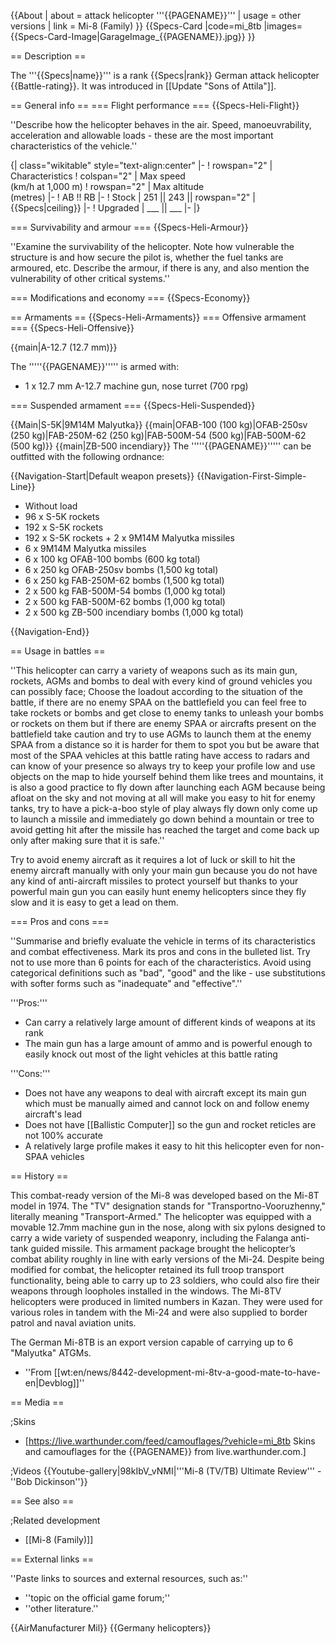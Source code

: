 {{About
| about = attack helicopter '''{{PAGENAME}}'''
| usage = other versions
| link = Mi-8 (Family)
}}
{{Specs-Card
|code=mi_8tb
|images={{Specs-Card-Image|GarageImage_{{PAGENAME}}.jpg}}
}}

== Description ==
<!-- ''In the description, the first part should be about the history of and the creation and combat usage of the helicopter, as well as its key features. In the second part, tell the reader about the helicopter in the game. Insert a screenshot of the vehicle, so that if the novice player does not remember the vehicle by name, he will immediately understand what kind of vehicle the article is talking about.'' -->
The '''{{Specs|name}}''' is a rank {{Specs|rank}} German attack helicopter {{Battle-rating}}. It was introduced in [[Update "Sons of Attila"]].

== General info ==
=== Flight performance ===
{{Specs-Heli-Flight}}
<!-- ''Describe how the helicopter behaves in the air. Speed, manoeuvrability, acceleration and allowable loads - these are the most important characteristics of the vehicle.'' -->
''Describe how the helicopter behaves in the air. Speed, manoeuvrability, acceleration and allowable loads - these are the most important characteristics of the vehicle.''

{| class="wikitable" style="text-align:center"
|-
! rowspan="2" | Characteristics
! colspan="2" | Max speed<br>(km/h at 1,000 m)
! rowspan="2" | Max altitude<br>(metres)
|-
! AB !! RB
|-
! Stock
| 251 || 243 || rowspan="2" | {{Specs|ceiling}}
|-
! Upgraded
| ___ || ___
|-
|}

=== Survivability and armour ===
{{Specs-Heli-Armour}}
<!-- ''Examine the survivability of the helicopter. Note how vulnerable the structure is and how secure the pilot is, whether the fuel tanks are armoured, etc. Describe the armour, if there is any, and also mention the vulnerability of other critical systems.'' -->
''Examine the survivability of the helicopter. Note how vulnerable the structure is and how secure the pilot is, whether the fuel tanks are armoured, etc. Describe the armour, if there is any, and also mention the vulnerability of other critical systems.''

=== Modifications and economy ===
{{Specs-Economy}}

== Armaments ==
{{Specs-Heli-Armaments}}
=== Offensive armament ===
{{Specs-Heli-Offensive}}
<!-- ''Describe the offensive armament of the helicopter, if any. Describe how effective the cannons and machine guns are in battle, and also what ammunition belts or drums are better to use. If there is no offensive weaponry, delete this subsection.'' -->
{{main|A-12.7 (12.7 mm)}}

The '''''{{PAGENAME}}''''' is armed with:

* 1 x 12.7 mm A-12.7 machine gun, nose turret (700 rpg)

=== Suspended armament ===
{{Specs-Heli-Suspended}}
<!-- ''Describe the helicopter's suspended armament: additional cannons under the winglets, any bombs, and rockets. Since any helicopter is essentially only a platform for suspended weaponry, this section is significant and deserves your special attention. If there is no suspended weaponry remove this subsection.'' -->
{{Main|S-5K|9M14M Malyutka}}
{{main|OFAB-100 (100 kg)|OFAB-250sv (250 kg)|FAB-250M-62 (250 kg)|FAB-500M-54 (500 kg)|FAB-500M-62 (500 kg)}}
{{main|ZB-500 incendiary}}
The '''''{{PAGENAME}}''''' can be outfitted with the following ordnance:

{{Navigation-Start|Default weapon presets}}
{{Navigation-First-Simple-Line}}

* Without load
* 96 x S-5K rockets
* 192 x S-5K rockets
* 192 x S-5K rockets + 2 x 9M14M Malyutka missiles
* 6 x 9M14M Malyutka missiles
* 6 x 100 kg OFAB-100 bombs (600 kg total)
* 6 x 250 kg OFAB-250sv bombs (1,500 kg total)
* 6 x 250 kg FAB-250M-62 bombs (1,500 kg total)
* 2 x 500 kg FAB-500M-54 bombs (1,000 kg total)
* 2 x 500 kg FAB-500M-62 bombs (1,000 kg total)
* 2 x 500 kg ZB-500 incendiary bombs (1,000 kg total)

{{Navigation-End}}

== Usage in battles ==
<!-- ''Describe the tactics of playing in a helicopter, the features of using the helicopter in a team and advice on tactics. Refrain from creating a "guide" - do not impose a single point of view, but instead, give the reader food for thought. Examine the most dangerous enemies and give recommendations on fighting them. If necessary, note the specifics of the game in different modes (AB, RB, SB).'' -->
''This helicopter can carry a variety of weapons such as its main gun, rockets, AGMs and bombs to deal with every kind of ground vehicles you can possibly face; Choose the loadout according to the situation of the battle, if there are no enemy SPAA on the battlefield you can feel free to take rockets or bombs and get close to enemy tanks to unleash your bombs or rockets on them but if there are enemy SPAA or aircrafts present on the battlefield take caution and try to use AGMs to launch them at the enemy SPAA from a distance so it is harder for them to spot you but be aware that most of the SPAA vehicles at this battle rating have access to radars and can know of your presence so always try to keep your profile low and use objects on the map to hide yourself behind them like trees and mountains, it is also a good practice to fly down after launching each AGM because being afloat on the sky and not moving at all will make you easy to hit for enemy tanks, try to have a pick-a-boo style of play always fly down only come up to launch a missile and immediately go down behind a mountain or tree to avoid getting hit after the missile has reached the target and come back up only after making sure that it is safe.''

Try to avoid enemy aircraft as it requires a lot of luck or skill to hit the enemy aircraft manually with only your main gun because you do not have any kind of anti-aircraft missiles to protect yourself but thanks to your powerful main gun you can easily hunt enemy helicopters since they fly slow and it is easy to get a lead on them.

=== Pros and cons ===
<!-- ''Summarise and briefly evaluate the vehicle in terms of its characteristics and combat effectiveness. Mark its pros and cons in the bulleted list. Try not to use more than 6 points for each of the characteristics. Avoid using categorical definitions such as "bad", "good" and the like - use substitutions with softer forms such as "inadequate" and "effective".'' -->
''Summarise and briefly evaluate the vehicle in terms of its characteristics and combat effectiveness. Mark its pros and cons in the bulleted list. Try not to use more than 6 points for each of the characteristics. Avoid using categorical definitions such as "bad", "good" and the like - use substitutions with softer forms such as "inadequate" and "effective".''

'''Pros:'''

* Can carry a relatively large amount of different kinds of weapons at its rank
* The main gun has a large amount of ammo and is powerful enough to easily knock out most of the light vehicles at this battle rating

'''Cons:'''

* Does not have any weapons to deal with aircraft except its main gun which must be manually aimed and cannot lock on and follow enemy aircraft's lead
* Does not have [[Ballistic Computer]] so the gun and rocket reticles are not 100% accurate
* A relatively large profile makes it easy to hit this helicopter even for non-SPAA vehicles

== History ==
<!-- ''Describe the history of the creation and combat usage of the helicopter in more detail than in the introduction. If the historical reference turns out to be too long, take it to a separate article, taking a link to the article about the vehicle and adding a block "/History" (example: <nowiki>https://wiki.warthunder.com/(Vehicle-name)/History</nowiki>) and add a link to it here using the <code>main</code> template. Be sure to reference text and sources by using <code><nowiki><ref></ref></nowiki></code>, as well as adding them at the end of the article with <code><nowiki><references /></nowiki></code>. This section may also include the vehicle's dev blog entry (if applicable) and the in-game encyclopedia description (under <code><nowiki>=== In-game description ===</nowiki></code>, also if applicable).'' -->
This combat-ready version of the Mi-8 was developed based on the Mi-8T model in 1974. The "TV" designation stands for "Transportno-Vooruzhenny," literally meaning "Transport-Armed." The helicopter was equipped with a movable 12.7mm machine gun in the nose, along with six pylons designed to carry a wide variety of suspended weaponry, including the Falanga anti-tank guided missile. This armament package brought the helicopter’s combat ability roughly in line with early versions of the Mi-24. Despite being modified for combat, the helicopter retained its full troop transport functionality, being able to carry up to 23 soldiers, who could also fire their weapons through loopholes installed in the windows. The Mi-8TV helicopters were produced in limited numbers in Kazan. They were used for various roles in tandem with the Mi-24 and were also supplied to border patrol and naval aviation units.

The German Mi-8TB is an export version capable of carrying up to 6 "Malyutka" ATGMs.

- ''From [[wt:en/news/8442-development-mi-8tv-a-good-mate-to-have-en|Devblog]]''

== Media ==
<!-- ''Excellent additions to the article would be video guides, screenshots from the game, and photos.'' -->

;Skins
* [https://live.warthunder.com/feed/camouflages/?vehicle=mi_8tb Skins and camouflages for the {{PAGENAME}} from live.warthunder.com.]

;Videos
{{Youtube-gallery|98kIbV_vNMI|'''Mi-8 (TV/TB) Ultimate Review''' - ''Bob Dickinson''}}

== See also ==
<!-- ''Links to the articles on the War Thunder Wiki that you think will be useful for the reader, for example:''
* ''reference to the series of the helicopter;''
* ''links to approximate analogues of other nations and research trees.'' -->

;Related development
* [[Mi-8 (Family)]]

== External links ==
<!-- ''Paste links to sources and external resources, such as:''
* ''topic on the official game forum;''
* ''other literature.'' -->
''Paste links to sources and external resources, such as:''

* ''topic on the official game forum;''
* ''other literature.''

{{AirManufacturer Mil}}
{{Germany helicopters}}